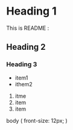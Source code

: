# Heading 1 

This is README
:
## Heading 2

### Heading 3

* item1
* ithem2

1. itme
2. item
3. item


body (
front-size: 12px;
)

